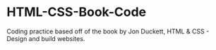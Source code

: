 # HTML-CSS-Book-Code
Coding practice based off of the book by Jon Duckett, HTML &amp; CSS - Design and build websites.
